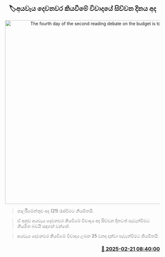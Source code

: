 <p align='center'><b><h2 align='center' title='The fourth day of the second reading debate on the budget is today.'>🏷අයවැය දෙවනවර කියවීමේ විවාදයේ සිව්වන දිනය අද</h2></b></p>
<p align='center'><img src='https://helakuru.sgp1.cdn.digitaloceanspaces.com/esana/images/lib/budget-2025-new.jpg' width='600' alt='The fourth day of the second reading debate on the budget is today.'></p>

> පාර්ලිමේන්තුව අද (21) රැස්වීමට නියමිතයි.

> ඒ අනුව අයවැය දෙවනවර කියවීමේ විවාදය අද සිව්වන දිනටත් පැවැත්වීමට නියමිත බවයි සඳහන් වන්නේ.

> අයවැය දෙවනවර කියවීමේ විවාදය ලබන 25 වනදා දක්වා පැවැත්වීමට නියමිතයි.



<h3 align='right'><a href='https://www.helakuru.lk/esana/p/107683/'>📅 2025-02-21 08:40:00</a></h3>
